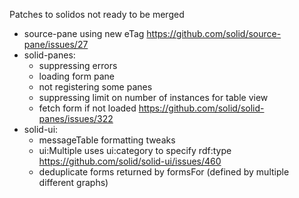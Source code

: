 Patches to solidos not ready to be merged

- source-pane using new eTag https://github.com/solid/source-pane/issues/27
- solid-panes: 
  - suppressing errors
  - loading form pane
  - not registering some panes
  - suppressing limit on number of instances for table view
  - fetch form if not loaded https://github.com/solid/solid-panes/issues/322
- solid-ui: 
  - messageTable formatting tweaks
  - ui:Multiple uses ui:category to specify rdf:type https://github.com/solid/solid-ui/issues/460
  - deduplicate forms returned by formsFor (defined by multiple different graphs)


